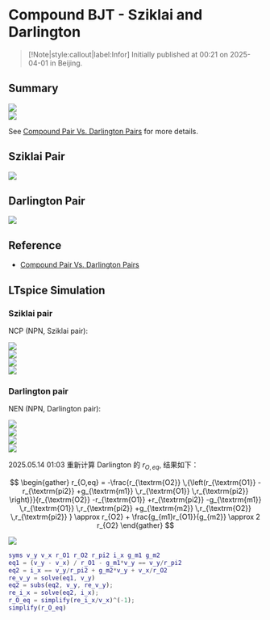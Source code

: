 # Compound BJT - Sziklai and Darlington

> [!Note|style:callout|label:Infor]
Initially published at 00:21 on 2025-04-01 in Beijing.


## Summary

<div class="center"><img src="https://imagebank-0.oss-cn-beijing.aliyuncs.com/VS-PicGo/2025-04-01-00-29-05_Compound BJT - Sziklai and Darlington.png"/></div>
<div class="center"><img src="https://imagebank-0.oss-cn-beijing.aliyuncs.com/VS-PicGo/2025-04-01-00-29-28_Compound BJT - Sziklai and Darlington.png"/></div>

See [Compound Pair Vs. Darlington Pairs](https://www.sound-au.com/articles/cmpd-vs-darl.htm) for more details.

## Sziklai Pair

<!-- <div class="center"><img src="https://imagebank-0.oss-cn-beijing.aliyuncs.com/VS-PicGo/2025-04-01-00-31-55_Compound BJT (Sziklai and Darlington).png"/></div>
 -->
<div class="center"><img src="https://imagebank-0.oss-cn-beijing.aliyuncs.com/VS-PicGo/2025-04-01-00-32-17_Compound BJT (Sziklai and Darlington).png"/></div>

## Darlington Pair

<div class="center"><img src="https://imagebank-0.oss-cn-beijing.aliyuncs.com/VS-PicGo/2025-04-01-00-30-34_Compound BJT - Sziklai and Darlington.png"/></div>

## Reference

- [Compound Pair Vs. Darlington Pairs](https://www.sound-au.com/articles/cmpd-vs-darl.htm)

## LTspice Simulation

### Sziklai pair

NCP (NPN, Sziklai pair):
<div class="center"><img src="https://imagebank-0.oss-cn-beijing.aliyuncs.com/VS-PicGo/2025-04-15-18-34-43_Compound BJT (Sziklai and Darlington).png"/></div>
<!-- <div class="center"><img src="https://imagebank-0.oss-cn-beijing.aliyuncs.com/VS-PicGo/2025-04-15-18-39-21_Compound BJT (Sziklai and Darlington).png"/></div> -->
<!-- <div class="center"><img src="https://imagebank-0.oss-cn-beijing.aliyuncs.com/VS-PicGo/2025-04-15-18-48-19_Compound BJT (Sziklai and Darlington).png"/></div> -->
<div class="center"><img src="https://imagebank-0.oss-cn-beijing.aliyuncs.com/VS-PicGo/2025-04-15-18-49-22_Compound BJT (Sziklai and Darlington).png"/></div>
<!-- <div class="center"><img src="https://imagebank-0.oss-cn-beijing.aliyuncs.com/VS-PicGo/2025-04-15-18-52-53_Compound BJT (Sziklai and Darlington).png"/></div> -->
<div class="center"><img src="https://imagebank-0.oss-cn-beijing.aliyuncs.com/VS-PicGo/2025-04-15-18-54-52_Compound BJT (Sziklai and Darlington).png"/></div>
<div class="center"><img src="https://imagebank-0.oss-cn-beijing.aliyuncs.com/VS-PicGo/2025-04-15-18-43-54_Compound BJT (Sziklai and Darlington).png"/></div>

### Darlington pair

NEN (NPN, Darlington pair):
<div class="center"><img src="https://imagebank-0.oss-cn-beijing.aliyuncs.com/VS-PicGo/2025-04-15-18-36-27_Compound BJT (Sziklai and Darlington).png"/></div>
<div class="center"><img src="https://imagebank-0.oss-cn-beijing.aliyuncs.com/VS-PicGo/2025-04-15-18-37-50_Compound BJT (Sziklai and Darlington).png"/></div>
<!-- <div class="center"><img src="https://imagebank-0.oss-cn-beijing.aliyuncs.com/VS-PicGo/2025-04-15-18-56-57_Compound BJT (Sziklai and Darlington).png"/></div> -->
<div class="center"><img src="https://imagebank-0.oss-cn-beijing.aliyuncs.com/VS-PicGo/2025-04-15-18-59-19_Compound BJT (Sziklai and Darlington).png"/></div>
<div class="center"><img src="https://imagebank-0.oss-cn-beijing.aliyuncs.com/VS-PicGo/2025-04-15-18-43-01_Compound BJT (Sziklai and Darlington).png"/></div>
<!-- <div class="center"><img src="https://imagebank-0.oss-cn-beijing.aliyuncs.com/VS-PicGo/2025-04-15-18-32-44_Compound BJT (Sziklai and Darlington).png"/></div> -->

2025.05.14 01:03 重新计算 Darlington 的 $r_{O,eq}$, 结果如下：

$$
\begin{gather}
r_{O,eq} = -\frac{r_{\textrm{O2}} \,{\left(r_{\textrm{O1}} -r_{\textrm{pi2}} +g_{\textrm{m1}} \,r_{\textrm{O1}} \,r_{\textrm{pi2}} \right)}}{r_{\textrm{O2}} -r_{\textrm{O1}} +r_{\textrm{pi2}} -g_{\textrm{m1}} \,r_{\textrm{O1}} \,r_{\textrm{pi2}} +g_{\textrm{m2}} \,r_{\textrm{O2}} \,r_{\textrm{pi2}} } \approx r_{O2} + \frac{g_{m1}r_{O1}}{g_{m2}} \approx 2 r_{O2}
\end{gather}
$$

<div class="center"><img src="https://imagebank-0.oss-cn-beijing.aliyuncs.com/VS-PicGo/2025-05-14-01-04-13_Compound BJT (Sziklai and Darlington).png"/></div>

``` matlab
syms v_y v_x r_O1 r_O2 r_pi2 i_x g_m1 g_m2
eq1 = (v_y - v_x) / r_O1 - g_m1*v_y == v_y/r_pi2
eq2 = i_x == v_y/r_pi2 + g_m2*v_y + v_x/r_O2
re_v_y = solve(eq1, v_y)
eq2 = subs(eq2, v_y, re_v_y);
re_i_x = solve(eq2, i_x);
r_O_eq = simplify(re_i_x/v_x)^(-1);
simplify(r_O_eq)
```
